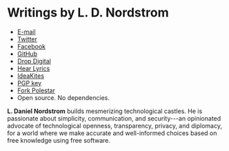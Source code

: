 # Writings by L. D. Nordstrom

* [E-mail](mailto:moc.mortsdronrm@d)
* [Twitter](https://twitter.com/mrnordstrom)
* [Facebook](https://fb.com/dnordstrom)
* [GitHub](https://github.com/dnordstrom)
* [Drop Digital](http://madebydrop.com)
* [Hear Lyrics](http://hearlyrics.com)
* [IdeaKites](http://ideakites.com)
* [PGP key](/78F13539.asc)
* [Fork Polestar](https://github.com/dnordstrom/polestar)
* Open source. No dependencies.

**L. Daniel Nordstrom** builds mesmerizing technological castles. He is passionate about simplicity, communication, and security---an opinionated advocate of technological openness, transparency, privacy, and diplomacy, for a world where we make accurate and well-informed choices based on free knowledge using free software.